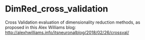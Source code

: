 # DimRed_cross_validation
Cross Validation evaluation of dimensionality reduction methods, as proposed in this Alex Williams blog: http://alexhwilliams.info/itsneuronalblog/2018/02/26/crossval/
